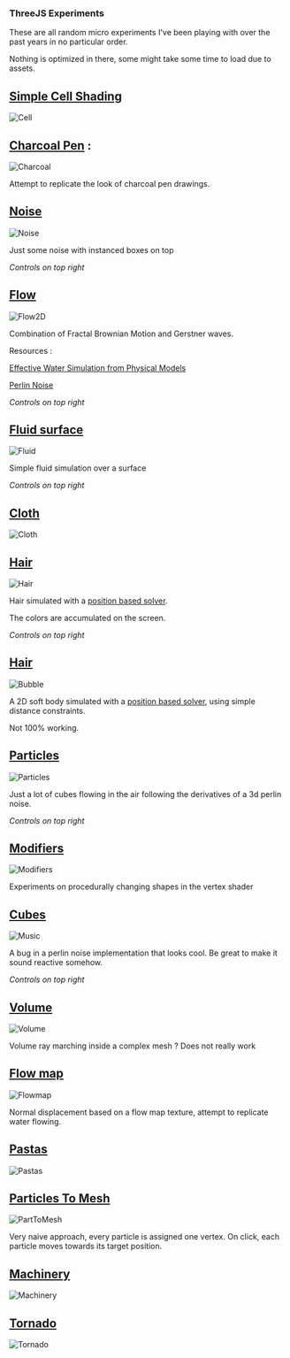 
###  ThreeJS Experiments

These are all random micro experiments I've been playing with over the past years in no particular order.

Nothing is optimized in there, some might take some time to load due to assets.


## [Simple Cell Shading](Threejs/CellShading/CellShading.html)

![Cell](Images/Threejs/Cell.PNG)

## [Charcoal Pen](Threejs/Charcoal/Index.html) : 

![Charcoal](Images/Threejs/Charcoal.PNG)

Attempt to replicate the look of charcoal pen drawings.

## [Noise](Threejs/Flow2D/Index.html)

![Noise](Images/Threejs/Noise.PNG)

Just some noise with instanced boxes on top

*Controls on top right*

## [Flow](Threejs/Flow/index.html)

![Flow2D](Images/Threejs/Flow2D.PNG)

Combination of Fractal Brownian Motion and Gerstner waves.

Resources : 

[Effective Water Simulation from Physical Models](https://developer.nvidia.com/gpugems/gpugems/part-i-natural-effects/chapter-1-effective-water-simulation-physical-models)

[Perlin Noise](https://catlikecoding.com/unity/tutorials/noise/)

*Controls on top right*

## [Fluid surface](Threejs/Fluid/index.html)

![Fluid](Images/Threejs/Fluid.PNG)

Simple fluid simulation over a surface

*Controls on top right*

## [Cloth](Threejs/Cloth/index.html)

![Cloth](Images/Threejs/Cloth.PNG)

## [Hair](Threejs/Hair/Index.html)

![Hair](Images/Threejs/Hair.PNG)

Hair simulated with a [position based solver](https://link.springer.com/referenceworkentry/10.1007%2F978-3-319-08234-9_92-1).

The colors are accumulated on the screen.

*Controls on top right*

## [Hair](Threejs/Bubbles/Index.html)

![Bubble](Images/Threejs/Bubble.PNG)

A 2D soft body simulated with a [position based solver](https://link.springer.com/referenceworkentry/10.1007%2F978-3-319-08234-9_92-1), using simple distance constraints.

Not 100% working.

## [Particles](Threejs/Instances/Index.html)

![Particles](Images/Threejs/Particles.PNG)

Just a lot of cubes flowing in the air following the derivatives of a 3d perlin noise.

*Controls on top right*

## [Modifiers](Threejs/Modifiers/index.html)

![Modifiers](Images/Threejs/Modifiers.PNG)

Experiments on procedurally changing shapes in the vertex shader

## [Cubes](Threejs/Music/Index.html)

![Music](Images/Threejs/Music.PNG)

A bug in a perlin noise implementation that looks cool.
Be great to make it sound reactive somehow.

*Controls on top right*

## [Volume](Threejs/Volume/Index.html)

![Volume](Images/Threejs/Cloud.PNG)

Volume ray marching inside a complex mesh ?  Does not really work

## [Flow map](https://jacquespillet.github.io/ThreeJS/scene4.html)

![Flowmap](Images/Threejs/Flowmap.PNG)

Normal displacement based on a flow map texture, attempt to replicate water flowing.

## [Pastas](https://jacquespillet.github.io/ThreeJS/scene5.html)

![Pastas](Images/Threejs/Pastas.PNG)

## [Particles To Mesh](https://jacquespillet.github.io/ThreeJS/scene6.html)

![PartToMesh](Images/Threejs/PartToMesh.PNG)

Very naive approach, every particle is assigned one vertex. On click, each particle moves towards its target position.

## [Machinery](https://jacquespillet.github.io/ThreeJS/scene7.html)

![Machinery](Images/Threejs/Machinery.PNG)

## [Tornado](https://jacquespillet.github.io/ThreeJS/scene12.html)

![Tornado](Images/Threejs/Tornado.PNG)

